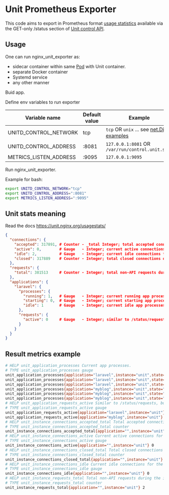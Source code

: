 # Unit Prometheus Exporter

This code aims to export in Prometheus format [usage statistics](https://unit.nginx.org/usagestats/)
available via the GET-only /status section of [Unit control API](https://unit.nginx.org/controlapi/#configuration-api).

## Usage

One can run nginx_unit_exporter as: 
 - sidecar container within same [Pod](https://kubernetes.io/docs/concepts/workloads/pods/) 
with Unit container.
 - separate Docker container
 - Systemd service
 - any other manner

Buid app.

Define env variables to run exporter

|Variable name             |Default value | Example                                                                  |
|--------------------------|--------------|--------------------------------------------------------------------------|
|UNITD_CONTROL_NETWORK     |  tcp         | `tcp` OR `unix` ... see [net.Dial examples](https://pkg.go.dev/net#Dial) |
|UNITD_CONTROL_ADDRESS     |  :8081       | `127.0.0.1:8081` OR `/var/run/control.unit.sock`                         |
|METRICS_LISTEN_ADDRESS    |  :9095       | `127.0.0.1:9095`                                                         |

Run nginx_unit_exporter.

Example for bash:
```bash
export UNITD_CONTROL_NETWORK="tcp"
export UNITD_CONTROL_ADDRESS=":8081"
export METRICS_LISTEN_ADDRESS=":9095"
```

## Unit stats meaning

Read the docs https://unit.nginx.org/usagestats/
```json
{
  "connections": {
    "accepted": 317891, # Counter - _total Integer; total accepted connections during the instance’s lifetime.
    "active": 0,        # Gauge   - Integer; current active connections for the instance.
    "idle": 2,          # Gauge   - Integer; current idle connections for the instance.
    "closed": 317889    # Counter - Integer; total closed connections during the instance’s lifetime.
  },
  "requests": {
    "total": 381513     # Counter - Integer; total non-API requests during the instance’s lifetime.
  },
  "applications": {
    "laravel": {
      "processes": {
        "running": 1,   # Gauge   - Integer; current running app processes.
        "starting": 0,  # Gauge   - Integer; current starting app processes.
        "idle": 1       # Gauge   - Integer; current idle app processes.
      },
      "requests": {
        "active": 0     # Gauge   - Integer; similar to /status/requests, but includes only the data for a specific app.
      }
    }
  }
}
```

## Result metrics example

```bash
# HELP unit_application_processes Current app processes.
# TYPE unit_application_processes gauge
unit_application_processes{application="laravel",instance="unit",state="idle"} 1
unit_application_processes{application="laravel",instance="unit",state="running"} 1
unit_application_processes{application="laravel",instance="unit",state="starting"} 0
unit_application_processes{application="myblog",instance="unit",state="idle"} 3
unit_application_processes{application="myblog",instance="unit",state="running"} 3
unit_application_processes{application="myblog",instance="unit",state="starting"} 0
# HELP unit_application_requests_active Similar to /status/requests, but includes only the data for a specific app.
# TYPE unit_application_requests_active gauge
unit_application_requests_active{application="laravel",instance="unit"} 0
unit_application_requests_active{application="myblog",instance="unit"} 0
# HELP unit_instance_connections_accepted_total Total accepted connections during the instance’s lifetime.
# TYPE unit_instance_connections_accepted_total counter
unit_instance_connections_accepted_total{application="",instance="unit"} 2
# HELP unit_instance_connections_active Current active connections for the instance
# TYPE unit_instance_connections_active gauge
unit_instance_connections_active{application="",instance="unit"} 0
# HELP unit_instance_connections_closed_total Total closed connections during the instance’s lifetime
# TYPE unit_instance_connections_closed_total counter
unit_instance_connections_closed_total{application="",instance="unit"} 2
# HELP unit_instance_connections_idle Current idle connections for the instance
# TYPE unit_instance_connections_idle gauge
unit_instance_connections_idle{application="",instance="unit"} 0
# HELP unit_instance_requests_total Total non-API requests during the instance’s lifetime.
# TYPE unit_instance_requests_total counter
unit_instance_requests_total{application="",instance="unit"} 2

```